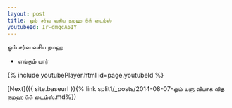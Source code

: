 ```yaml
---
layout: post
title: ஓம் சர்வ வசிய நமஹ ௧௧ டைம்ஸ்
youtubeId: Ir-dmqcA6IY
---
```

 
 
 ஓம் சர்வ வசிய நமஹ  
 
 -  எங்கும் யார் 
 
  
 
  
 
 
 
 
 
 


{% include youtubePlayer.html id=page.youtubeId %}
 
[Next]({{ site.baseurl }}{% link  split1/_posts/2014-08-07-ஓம் யஞ விபாக வித நமஹ ௧௧ டைம்ஸ்.md%})
 

